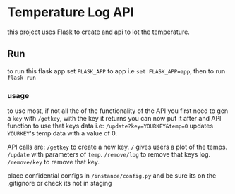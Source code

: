 # Temperature Log API
this project uses Flask to create and api to lot the temperature.

## Run
to run this flask app set `FLASK_APP` to app i.e `set FLASK_APP=app`, then to run `flask run`

### usage
to use most, if not all the of the functionality of the API you first need to gen a `key` with `/getkey`, with the 
key it returns you can now put it after and API function to use that keys data i.e:
`/update?key=YOURKEY&temp=0` updates `YOURKEY`'s temp data with a value of 0.

API calls are:
`/getkey` to create a new key.
`/` gives users a plot of the temps.
`/update` with parameters of `temp`.
`/remove/log` to remove that keys log.
`/remove/key` to remove that key.

place confidential configs in `/instance/config.py` and be sure its on the .gitignore or check its not in staging 


